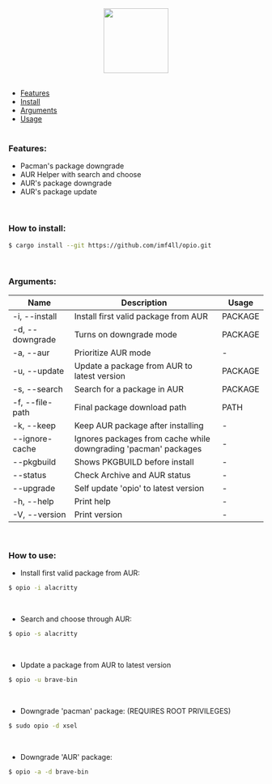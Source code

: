 <div align="center">
  <img src="https://dinopixel.com/preload/0620/minecraft-poppy.png" width="128" />
</div>

<br/>

- [Features](#features) <br/>
- [Install](#how-to-install) <br/>
- [Arguments](#arguments) <br/>
- [Usage](#how-to-use) <br/><br/>

### Features:
- Pacman's package downgrade
- AUR Helper with search and choose
- AUR's package downgrade
- AUR's package update

<br/>

### How to install:
```sh
$ cargo install --git https://github.com/imf4ll/opio.git
```

<br/>

### Arguments:
| Name | Description | Usage |
|------|-------------|-------|
| -i, --install | Install first valid package from AUR | PACKAGE |
| -d, --downgrade | Turns on downgrade mode | PACKAGE |
| -a, --aur | Prioritize AUR mode | - |
| -u, --update | Update a package from AUR to latest version | PACKAGE |
| -s, --search | Search for a package in AUR | PACKAGE |
| -f, --file-path | Final package download path | PATH |
| -k, --keep | Keep AUR package after installing | - |
| --ignore-cache | Ignores packages from cache while downgrading 'pacman' packages | - |
| --pkgbuild | Shows PKGBUILD before install | - |
| --status | Check Archive and AUR status | - |
| --upgrade | Self update 'opio' to latest version | - |
| -h, --help | Print help | - |
| -V, --version | Print version | - |

<br/>

### How to use:
- Install first valid package from AUR:
```sh
$ opio -i alacritty
```

<br/>

- Search and choose through AUR:
```sh
$ opio -s alacritty
```

<br/>

- Update a package from AUR to latest version
```sh
$ opio -u brave-bin
```

<br/>

- Downgrade 'pacman' package: (REQUIRES ROOT PRIVILEGES)
```sh
$ sudo opio -d xsel
```

<br/>

- Downgrade 'AUR' package:
```sh
$ opio -a -d brave-bin
```

<br/>
